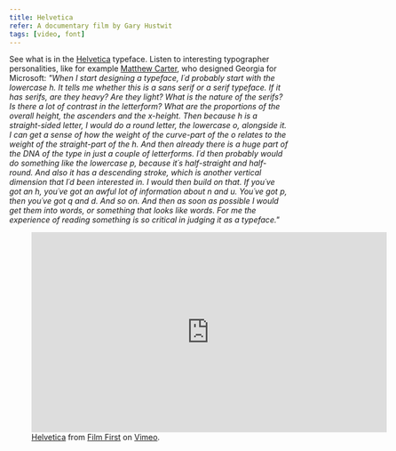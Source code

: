 ```yaml
---
title: Helvetica
refer: A documentary film by Gary Hustwit
tags: [video, font]
---
```

See what is in the [Helvetica](https://vimeo.com/ondemand/helvetica3) typeface. Listen to interesting typographer personalities, like for example [Matthew Carter](https://www.myfonts.com/person/Matthew_Carter/), who designed Georgia for Microsoft: *"When I start designing a typeface, I´d probably start with the lowercase h. It tells me whether this is a sans serif or a serif typeface. If it has serifs, are they heavy? Are they light? What is the nature of the serifs? Is there a lot of contrast in the letterform? What are the proportions of the overall height, the ascenders and the x-height. Then because h is a straight-sided letter, I would  do a round letter, the lowercase o, alongside it. I can get a sense of how the weight of the curve-part of the o relates to the weight of the straight-part of the h. And then already there is a huge part of the DNA of the type in just a couple of letterforms. I´d then probably would do something like the lowercase p, because it´s half-straight and half-round. And also it has a descending stroke, which is another vertical dimension that I´d been interested in. I would then build on that. If you´ve got an h, you´ve got an awful lot of information about n and u. You´ve got p, then you´ve got q and d. And so on. And then as soon as possible I would get them into words, or something that looks like words. For me the experience of reading something is so critical in judging it as a typeface."*

<figure>
<iframe src="https://player.vimeo.com/video/232871579" width="640" height="360" frameborder="0" allow="autoplay; fullscreen" allowfullscreen></iframe>
<figcaption><a href="https://vimeo.com/232871579">Helvetica</a> from <a href="https://vimeo.com/user7112450">Film First</a> on <a href="https://vimeo.com">Vimeo</a>.</figcaption>
</figure>
